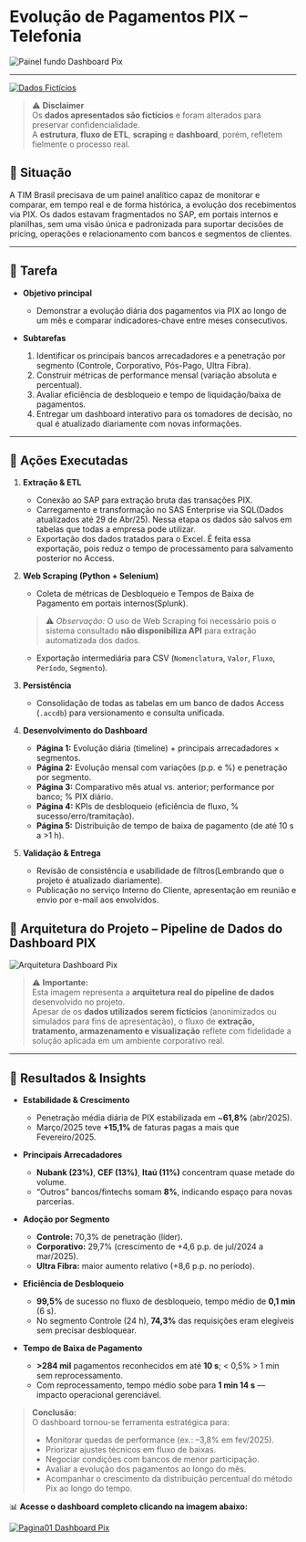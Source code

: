 # Evolução de Pagamentos PIX – Telefonia
![Painel fundo Dashboard Pix](https://github.com/user-attachments/assets/ee201a7c-40f4-4794-b557-49f358524ac7)


---
[![Dados Fictícios](https://img.shields.io/badge/Dados-Fict%C3%ADcios-red)](#)

> ⚠️ **Disclaimer**  
> Os **dados apresentados são fictícios** e foram alterados para preservar confidencialidade.  
> A **estrutura**, **fluxo de ETL**, **scraping** e **dashboard**, porém, refletem fielmente o processo real.


## 🎯 Situação  
A TIM Brasil precisava de um painel analítico capaz de monitorar e comparar, em tempo real e de forma histórica, a evolução dos recebimentos via PIX. Os dados estavam fragmentados no SAP, em portais internos e planilhas, sem uma visão única e padronizada para suportar decisões de pricing, operações e relacionamento com bancos e segmentos de clientes.

---

## 🚩 Tarefa  
- **Objetivo principal**  
  - Demonstrar a evolução diária dos pagamentos via PIX ao longo de um mês e comparar indicadores-chave entre meses consecutivos.

- **Subtarefas**  
  1. Identificar os principais bancos arrecadadores e a penetração por segmento (Controle, Corporativo, Pós-Pago, Ultra Fibra).  
  2. Construir métricas de performance mensal (variação absoluta e percentual).  
  3. Avaliar eficiência de desbloqueio e tempo de liquidação/baixa de pagamentos.  
  4. Entregar um dashboard interativo para os tomadores de decisão, no qual é atualizado diariamente com novas informações.

---

## 🔧 Ações Executadas  

1. **Extração & ETL**  
   - Conexão ao SAP para extração bruta das transações PIX.  
   - Carregamento e transformação no SAS Enterprise via SQL(Dados atualizados até 29 de Abr/25). Nessa etapa os dados são salvos em tabelas que todas a empresa pode utilizar.  
   - Exportação dos dados tratados para o Excel. É feita essa exportação, pois reduz o tempo de processamento para salvamento posterior no Access.

2. **Web Scraping (Python + Selenium)**  
   - Coleta de métricas de Desbloqueio e Tempos de Baixa de Pagamento em portais internos(Splunk).  
   > ⚠️ *Observação:* O uso de Web Scraping foi necessário pois o sistema consultado **não disponibiliza API** para extração automatizada dos dados.
  
   - Exportação intermediária para CSV (`Nomenclatura`, `Valor`, `Fluxo`, `Período`, `Segmento`).

3. **Persistência**  
   - Consolidação de todas as tabelas em um banco de dados Access (`.accdb`) para versionamento e consulta unificada.

4. **Desenvolvimento do Dashboard**  
   - **Página 1:** Evolução diária (timeline) + principais arrecadadores × segmentos.  
   - **Página 2:** Evolução mensal com variações (p.p. e %) e penetração por segmento.  
   - **Página 3:** Comparativo mês atual vs. anterior; performance por banco; % PIX diário.  
   - **Página 4:** KPIs de desbloqueio (eficiência de fluxo, % sucesso/erro/tramitação).  
   - **Página 5:** Distribuição de tempo de baixa de pagamento (de até 10 s a >1 h).

5. **Validação & Entrega**  
   - Revisão de consistência e usabilidade de filtros(Lembrando que o projeto é atualizado diariamente).  
   - Publicação no serviço Interno do Cliente, apresentação em reunião e envio por e-mail aos envolvidos.
## 🧭 Arquitetura do Projeto – Pipeline de Dados do Dashboard PIX
![Arquitetura Dashboard Pix](https://github.com/user-attachments/assets/697a0139-e119-4ab6-bf48-adf606bdef18)

> ⚠️ **Importante:**  
> Esta imagem representa a **arquitetura real do pipeline de dados** desenvolvido no projeto.  
> Apesar de os **dados utilizados serem fictícios** (anonimizados ou simulados para fins de apresentação), o fluxo de **extração, tratamento, armazenamento e visualização** reflete com fidelidade a solução aplicada em um ambiente corporativo real.
---

## 🚀 Resultados & Insights  

- **Estabilidade & Crescimento**  
  - Penetração média diária de PIX estabilizada em ~**61,8%** (abr/2025).  
  - Março/2025 teve **+15,1%** de faturas pagas a mais que Fevereiro/2025.

- **Principais Arrecadadores**  
  - **Nubank (23%)**, **CEF (13%)**, **Itaú (11%)** concentram quase metade do volume.  
  - “Outros” bancos/fintechs somam **8%**, indicando espaço para novas parcerias.

- **Adoção por Segmento**  
  - **Controle:** 70,3% de penetração (líder).  
  - **Corporativo:** 29,7% (crescimento de +4,6 p.p. de jul/2024 a mar/2025).  
  - **Ultra Fibra:** maior aumento relativo (+8,6 p.p. no período).

- **Eficiência de Desbloqueio**  
  - **99,5%** de sucesso no fluxo de desbloqueio, tempo médio de **0,1 min** (6 s).  
  - No segmento Controle (24 h), **74,3%** das requisições eram elegíveis sem precisar desbloquear.

- **Tempo de Baixa de Pagamento**  
  - **>284 mil** pagamentos reconhecidos em até **10 s**; < 0,5% > 1 min sem reprocessamento.  
  - Com reprocessamento, tempo médio sobe para **1 min 14 s** — impacto operacional gerenciável.

> **Conclusão:**  
> O dashboard tornou-se ferramenta estratégica para:  
> - Monitorar quedas de performance (ex.: –3,8% em fev/2025).  
> - Priorizar ajustes técnicos em fluxo de baixas.  
> - Negociar condições com bancos de menor participação.  
> - Avaliar a evolução dos pagamentos ao longo do mês.  
> - Acompanhar o crescimento da distribuição percentual do método Pix ao longo do tempo.

📊 **Acesse o dashboard completo clicando na imagem abaixo:**

[![Pagina01 Dashboard Pix](https://github.com/user-attachments/assets/80f805f6-19f9-4a0f-9dd0-e431f1e47bb7)](https://app.powerbi.com/view?r=eyJrIjoiNjM2MDQwMjAtYThlMi00YzI2LTgxNDctMmQwNGM2OGU1NzIyIiwidCI6IjQzZDMwZGIxLThkNGItNDA5Yi04ZWYzLWVlODRmZDRjZGIzOSJ9)


